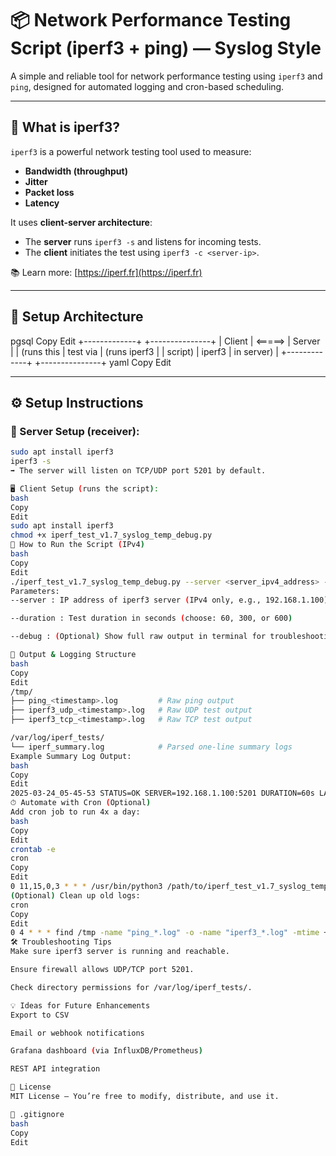 # 📦 Network Performance Testing Script (iperf3 + ping) — Syslog Style

A simple and reliable tool for network performance testing using `iperf3` and `ping`, designed for automated logging and cron-based scheduling.

---

## 📖 What is iperf3?
`iperf3` is a powerful network testing tool used to measure:
- **Bandwidth (throughput)**
- **Jitter**
- **Packet loss**
- **Latency**

It uses **client-server architecture**:
- The **server** runs `iperf3 -s` and listens for incoming tests.
- The **client** initiates the test using `iperf3 -c <server-ip>`.

📚 Learn more: [https://iperf.fr](https://iperf.fr)

---

## 🧱 Setup Architecture
pgsql
Copy
Edit
  +-------------+              +---------------+
  |   Client    | <=====>     |    Server     |
  | (runs this  |   test via  | (runs iperf3   |
  |  script)    |   iperf3    |   in server)   |
  +-------------+              +---------------+
yaml
Copy
Edit

---

## ⚙️ Setup Instructions

### 🔧 Server Setup (receiver):
```bash
sudo apt install iperf3
iperf3 -s
➡ The server will listen on TCP/UDP port 5201 by default.

🖥 Client Setup (runs the script):
bash
Copy
Edit
sudo apt install iperf3
chmod +x iperf_test_v1.7_syslog_temp_debug.py
🚀 How to Run the Script (IPv4)
bash
Copy
Edit
./iperf_test_v1.7_syslog_temp_debug.py --server <server_ipv4_address> --duration 60 --debug
Parameters:
--server : IP address of iperf3 server (IPv4 only, e.g., 192.168.1.100)

--duration : Test duration in seconds (choose: 60, 300, or 600)

--debug : (Optional) Show full raw output in terminal for troubleshooting

📂 Output & Logging Structure
bash
Copy
Edit
/tmp/
├── ping_<timestamp>.log         # Raw ping output
├── iperf3_udp_<timestamp>.log   # Raw UDP test output
├── iperf3_tcp_<timestamp>.log   # Raw TCP test output

/var/log/iperf_tests/
└── iperf_summary.log            # Parsed one-line summary logs
Example Summary Log Output:
bash
Copy
Edit
2025-03-24_05-45-53 STATUS=OK SERVER=192.168.1.100:5201 DURATION=60s LATENCY=178.853ms PING_LOSS=0% UDP_BW=707 Mbits/sec UDP_JITTER=0.020ms UDP_LOSS=0% TCP_BW=68.1 Mbits/sec
⏱ Automate with Cron (Optional)
Add cron job to run 4x a day:
bash
Copy
Edit
crontab -e
cron
Copy
Edit
0 11,15,0,3 * * * /usr/bin/python3 /path/to/iperf_test_v1.7_syslog_temp_debug.py --server 192.168.1.100 --duration 60 >> /var/log/iperf_tests/cron.log 2>&1
(Optional) Clean up old logs:
cron
Copy
Edit
0 4 * * * find /tmp -name "ping_*.log" -o -name "iperf3_*.log" -mtime +7 -delete
🛠 Troubleshooting Tips
Make sure iperf3 server is running and reachable.

Ensure firewall allows UDP/TCP port 5201.

Check directory permissions for /var/log/iperf_tests/.

💡 Ideas for Future Enhancements
Export to CSV

Email or webhook notifications

Grafana dashboard (via InfluxDB/Prometheus)

REST API integration

📄 License
MIT License — You’re free to modify, distribute, and use it.

📁 .gitignore
bash
Copy
Edit
